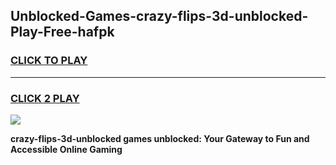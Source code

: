 
## Unblocked-Games-crazy-flips-3d-unblocked-Play-Free-hafpk
<h3>
<a href="https://premium76.site?title=crazy-flips-3d-unblocked&ref=18A1">CLICK TO PLAY</a></h3>
<hr>

<h3>
<a href="https://premium76.site?title=crazy-flips-3d-unblocked&ref=18A1">CLICK 2 PLAY</a>
  
</h3>

<a href="https://premium76.site?title=crazy-flips-3d-unblocked&ref=18A1"><img src="https://clearcache.store/games.png"></a>


**crazy-flips-3d-unblocked games unblocked: Your Gateway to Fun and Accessible Online Gaming**
